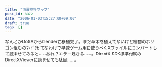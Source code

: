 ```yaml
---
title: "博麗神社マップ"
post_id: 3372
date: "2006-01-03T15:27:00+09:00"
draft: true
tags: []
---
```



なんとかDoGAからblenderに移植完了。まだ草木を植えてないけど植物のポリゴン組むのﾏﾝﾄﾞｸｾ てなわけで早速ゲーム用に使うべくXファイルにコンバートして読ませてみると……あれ？エラー起きる……。DirectX SDK標準付属のDirectXViewerに読ませても駄目……。
